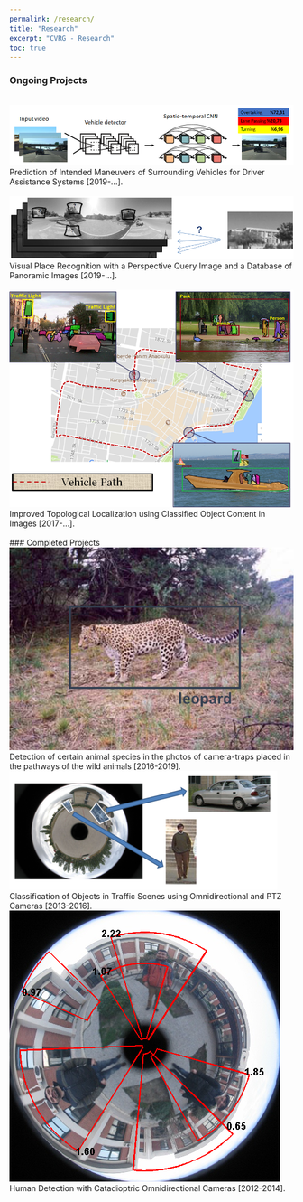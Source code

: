 ```yaml
---
permalink: /research/
title: "Research"
excerpt: "CVRG - Research"
toc: true
---
```


### Ongoing Projects
<br>
<img src="/assets/img/maneuver-prediction.png" width="750">
<br>
Prediction of Intended Maneuvers of Surrounding Vehicles for Driver Assistance Systems [2019-...].
<br>

<br>
<img src="/assets/img/research/visual-place-recognition.png" width="750">
<br>
Visual Place Recognition with a Perspective Query Image and a Database of Panoramic Images [2019-...].
<br>

<br>
<img src="/assets/img/research/localization.png" width="600">
<br>
Improved Topological Localization using Classified Object Content in Images [2017-...].
<br>

<br>
### Completed Projects
<br>

<img src="/assets/img/research/leopard.png">
<br>
Detection of certain animal species in the photos of camera-traps placed in the pathways of the wild animals [2016-2019].

<br>

<img src="/assets/img/research/omniHOG.png">
<br>
Classification of Objects in Traffic Scenes using Omnidirectional and PTZ Cameras [2013-2016].

<br>

<img src="/assets/img/research/proposed1-clean-thicker.png">
<br>
Human Detection with Catadioptric Omnidirectional Cameras [2012-2014].

<br>

<!-- <img src="/assets/img/research/multi-view.png">
<br>
Multi-view Structure-from-Motion for Hybrid Camera Scenarios [2007-2012].
<br> -->
